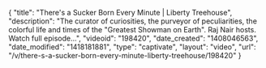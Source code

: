 {
    "title": "There's a Sucker Born Every Minute | Liberty Treehouse",
    "description": "The curator of curiosities, the purveyor of peculiarities, the colorful life and times of the \"Greatest Showman on Earth\". Raj Nair hosts. Watch full episode...",
    "videoid": "198420",
    "date_created": "1408046563",
    "date_modified": "1418181881",
    "type": "captivate",
    "layout": "video",
    "url": "\/v\/there-s-a-sucker-born-every-minute-liberty-treehouse\/198420"
}